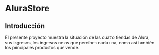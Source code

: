 # AluraStore
## Introducción
El presente proyecto muestra la situación de las cuatro tiendas de Alura, sus ingresos, los ingresos netos que perciben cada una, como así también los principales productos que vende.
